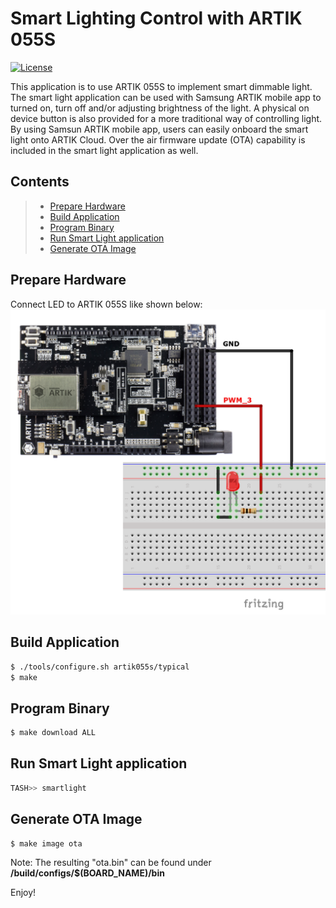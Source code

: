 # Smart Lighting Control with ARTIK 055S

[![License](https://img.shields.io/github/license/SamsungARTIK/TizenRT.svg)](LICENSE)

This application is to use ARTIK 055S to implement smart dimmable light.  The smart light application can be used with Samsung ARTIK mobile app to turned on, turn off and/or adjusting brightness of the light.  A physical on device button is also provided for a more traditional way of controlling light.  By using Samsun ARTIK mobile app, users can easily onboard the smart light onto ARTIK Cloud.  Over the air firmware update (OTA) capability is included in the smart light application as well. 

## Contents

> * [Prepare Hardware](#prepare-hardware)
> * [Build Application](#build-application)
> * [Program Binary](#program-binary)
> * [Run Smart Light application](#run-smart-light-application)
> * [Generate OTA Image](#generate-ota-image)

## Prepare Hardware

Connect LED to ARTIK 055S like shown below:
![Smart Light Circuit](../../../external/docs/media/SmartLight_Circuit.png)


## Build Application
```bash
$ ./tools/configure.sh artik055s/typical
$ make
```

## Program Binary
```bash
$ make download ALL
```

## Run Smart Light application
```bash
TASH>> smartlight
```

## Generate OTA Image
```bash
$ make image ota
```
Note: The resulting "ota.bin" can be found under **/build/configs/$(BOARD_NAME)/bin**


Enjoy!

